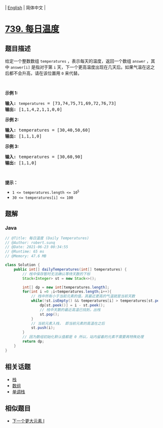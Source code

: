 
| [English](README_EN.md) | 简体中文 |

# [739. 每日温度](https://leetcode.cn//problems/daily-temperatures/)

## 题目描述

<p>给定一个整数数组&nbsp;<code>temperatures</code>&nbsp;，表示每天的温度，返回一个数组&nbsp;<code>answer</code>&nbsp;，其中&nbsp;<code>answer[i]</code>&nbsp;是指对于第 <code>i</code> 天，下一个更高温度出现在几天后。如果气温在这之后都不会升高，请在该位置用&nbsp;<code>0</code> 来代替。</p>

<p>&nbsp;</p>

<p><strong>示例 1:</strong></p>

<pre>
<strong>输入:</strong> <code>temperatures</code> = [73,74,75,71,69,72,76,73]
<strong>输出:</strong>&nbsp;[1,1,4,2,1,1,0,0]
</pre>

<p><strong>示例 2:</strong></p>

<pre>
<strong>输入:</strong> temperatures = [30,40,50,60]
<strong>输出:</strong>&nbsp;[1,1,1,0]
</pre>

<p><strong>示例 3:</strong></p>

<pre>
<strong>输入:</strong> temperatures = [30,60,90]
<strong>输出: </strong>[1,1,0]</pre>

<p>&nbsp;</p>

<p><strong>提示：</strong></p>

<ul>
	<li><code>1 &lt;=&nbsp;temperatures.length &lt;= 10<sup>5</sup></code></li>
	<li><code>30 &lt;=&nbsp;temperatures[i]&nbsp;&lt;= 100</code></li>
</ul>


## 题解


### Java

```Java
// @Title: 每日温度 (Daily Temperatures)
// @Author: robert.sunq
// @Date: 2021-06-23 00:34:55
// @Runtime: 65 ms
// @Memory: 47.6 MB

class Solution {
    public int[] dailyTemperatures(int[] temperatures) {
        // 栈中保存暂时无法确认等待天数的下标
        Stack<Integer> st = new Stack<>();

        int[] dp = new int[temperatures.length];
        for(int i =0 ;i<temperatures.length;i++){
            // 栈中所有小于当前元素的值，其最近更高的气温就是当前天数
            while(!st.isEmpty() && temperatures[i] > temperatures[st.peek()]){
                dp[st.peek()] = i - st.peek();
                // 栈中天数的最近高温已找到，出栈
                st.pop();
            }
            // 当前元素入栈， 即当前元素的高温在之后
            st.push(i);
        }
        // 因为数组初始化默认值都是 0 所以，站内留着的元素不需要再特殊处理
        return dp;
    }
}
```



## 相关话题

- [栈](https://leetcode.cn//tag/stack)
- [数组](https://leetcode.cn//tag/array)
- [单调栈](https://leetcode.cn//tag/monotonic-stack)

## 相似题目


- [下一个更大元素 I](../next-greater-element-i/README.md)
